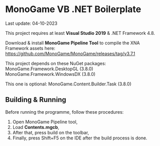 # MonoGame VB .NET Boilerplate

Last update: 04-10-2023

This project requires at least **Visual Studio 2019** & .NET Framework 4.8.

Download & install **MonoGame Pipeline Tool** to compile the XNA Framework assets here: https://github.com/MonoGame/MonoGame/releases/tag/v3.7.1

This project depends on these NuGet packages:
MonoGame.Framework.DesktopGL (3.8.0)
MonoGame.Framework.WindowsDX (3.8.0)

This one is optional:
MonoGame.Content.Builder.Task (3.8.0)


## Building & Running

Before running the programme, follow these procedures:

1. Open MonoGame Pipeline tool,
2. Load **Contents.mgcb**,
3. After that, press build on the toolbar,
4. Finally, press Shift+F5 on the IDE after the build process is done.

